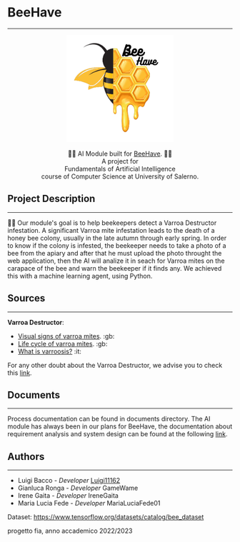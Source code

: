 # BeeHave
---
<p align="center">
<img src="/beehave-logo.png" width="240" height="240">

<p align="center">
🐝🌼 AI Module built for <a href="https://github.com/gianwario/BeeHave" target="_blank">BeeHave</a>. 🐝🌼<br>
A project for <br>Fundamentals of 
Artificial Intelligence <br> course of Computer Science at University of Salerno.

</p>
</p>

## Project Description

---

🐝🌼 Our module's goal is to help beekeepers detect a Varroa Destructor infestation. A significant Varroa mite infestation leads to the death of a honey bee colony, usually in the late autumn through early spring.
In order to know if the colony is infested, the beekeeper needs to take a photo of a bee from the apiary and after that he must upload the photo throught the web application, then the AI will analize it in seach for Varroa mites on the carapace of the bee and warn the beekeeper if it finds any. We achieved this with a machine learning agent, using Python. 


## Sources 

---

**Varroa Destructor**: 
<ul>
  <li><a href="https://www.youtube.com/watch?v=37bhzGfkzIk">Visual signs of varroa mites</a>. :gb: </li> 
  <li><a href="https://www.youtube.com/watch?v=37bhzGfkzIk">Life cycle of varroa mites</a>. :gb: </li>
  <li><a href="https://www.salute.gov.it/portale/sanitaAnimale/dettaglioContenutiSanitaAnimale.jsp?lingua=italiano&id=256&tab=1">What is varroosis?</a> :it: </li>
</ul>

For any other doubt about the Varroa Destructor, we advise you to check this [link](https://beeaware.org.au/archive-pest/varroa-mites/#ad-image-0).

## Documents

---

Process documentation can be found in documents directory. The AI module has always been in our plans for BeeHave, the documentation about requirement analysis and system design can be found at the following [link](https://github.com/gianwario/BeeHave/tree/main/Documents/Prodotto).

## Authors

---

<ul>
  <li>Luigi Bacco - <em>Developer</em>             <a href="https://github.com/Luigi11162">Luigi11162</a>          </li>
  <li>Gianluca Ronga - <em>Developer</em>           <a "https://github.com/GameWame">GameWame</a>            </li> 
  <li>Irene Gaita - <em>Developer</em>          <a "https://github.com/IreneGaita">IreneGaita</a>          </li>
  <li>Maria Lucia Fede - <em>Developer</em>         <a "https://github.com/MariaLuciaFede01">MariaLuciaFede01</a>     </li>
</ul>


Dataset: https://www.tensorflow.org/datasets/catalog/bee_dataset 

progetto fia, anno accademico 2022/2023


